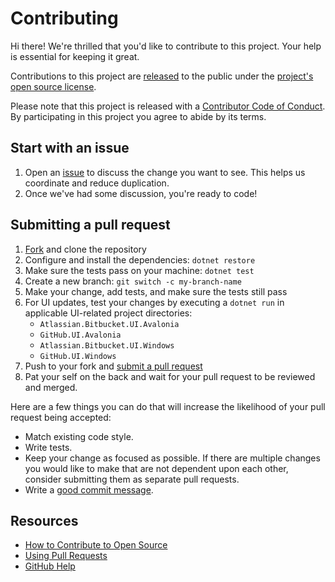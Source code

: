 # Contributing

[issue]: https://github.com/GitCredentialManager/git-credential-manager/issues
[fork]: https://github.com/GitCredentialManager/git-credential-manager/fork
[pr]: https://github.com/GitCredentialManager/git-credential-manager/compare
[code-of-conduct]: CODE_OF_CONDUCT.md

Hi there! We're thrilled that you'd like to contribute to this project. Your help is essential for keeping it great.

Contributions to this project are [released](https://help.github.com/articles/github-terms-of-service/#6-contributions-under-repository-license) to the public under the [project's open source license](LICENSE).

Please note that this project is released with a [Contributor Code of Conduct][code-of-conduct]. By participating in this project you agree to abide by its terms.

## Start with an issue

1. Open an [issue][issue] to discuss the change you want to see.
This helps us coordinate and reduce duplication.
2. Once we've had some discussion, you're ready to code!

## Submitting a pull request

1. [Fork][fork] and clone the repository
2. Configure and install the dependencies: `dotnet restore`
3. Make sure the tests pass on your machine: `dotnet test`
4. Create a new branch: `git switch -c my-branch-name`
5. Make your change, add tests, and make sure the tests still pass
6. For UI updates, test your changes by executing a `dotnet run` in applicable UI-related project directories:
    - `Atlassian.Bitbucket.UI.Avalonia`
    - `GitHub.UI.Avalonia`
    - `Atlassian.Bitbucket.UI.Windows`
    - `GitHub.UI.Windows`
7. Push to your fork and [submit a pull request][pr]
8. Pat your self on the back and wait for your pull request to be reviewed and merged.

Here are a few things you can do that will increase the likelihood of your pull request being accepted:

- Match existing code style.
- Write tests.
- Keep your change as focused as possible. If there are multiple changes you would like to make that are not dependent upon each other, consider submitting them as separate pull requests.
- Write a [good commit message](http://tbaggery.com/2008/04/19/a-note-about-git-commit-messages.html).

## Resources

- [How to Contribute to Open Source](https://opensource.guide/how-to-contribute/)
- [Using Pull Requests](https://help.github.com/articles/about-pull-requests/)
- [GitHub Help](https://help.github.com)
